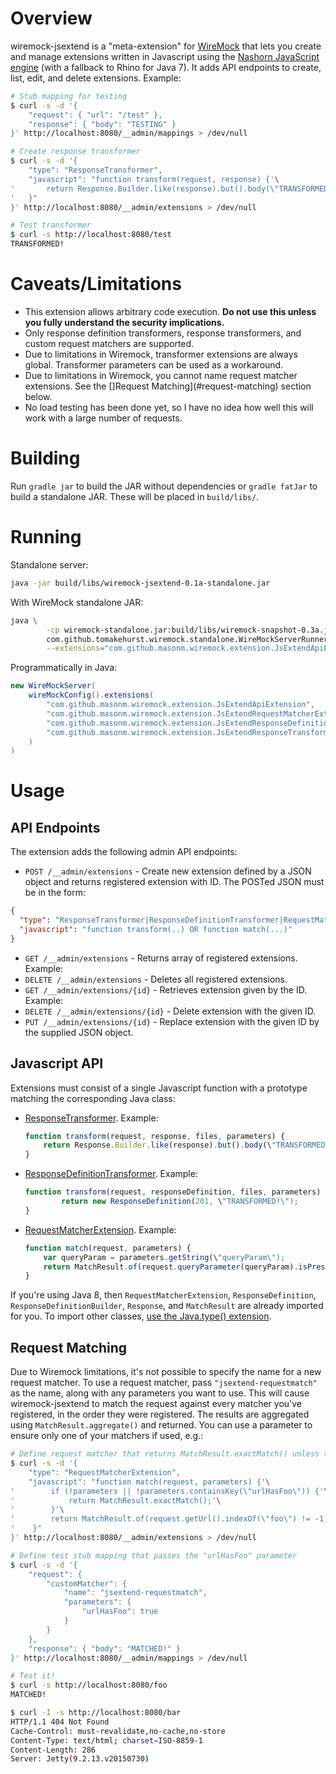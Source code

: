 # Overview

wiremock-jsextend is a "meta-extension" for [WireMock](http://wiremock.org) that lets you create and manage extensions written in Javascript using the [Nashorn JavaScript engine](http://www.n-k.de/riding-the-nashorn/) (with a fallback to Rhino for Java 7). It adds API endpoints to create, list, edit, and delete extensions. Example:

```sh
# Stub mapping for testing
$ curl -s -d '{
    "request": { "url": "/test" },
    "response": { "body": "TESTING" }
}' http://localhost:8080/__admin/mappings > /dev/null

# Create response transformer
$ curl -s -d '{
    "type": "ResponseTransformer",
    "javascript": "function transform(request, response) {'\
'       return Response.Builder.like(response).but().body(\"TRANSFORMED!\").build();'\
'   }"
}' http://localhost:8080/__admin/extensions > /dev/null

# Test transformer
$ curl -s http://localhost:8080/test
TRANSFORMED!
```

# Caveats/Limitations

* This extension allows arbitrary code execution. **Do not use this unless you fully understand the security implications.**
* Only response definition transformers, response transformers, and custom request matchers are supported.
* Due to limitations in Wiremock, transformer extensions are always global. Transformer parameters can be used as a workaround.
* Due to limitations in Wiremock, you cannot name request matcher extensions. See the []Request Matching](#request-matching) section below.
* No load testing has been done yet, so I have no idea how well this will work with a large number of requests.

# Building

Run `gradle jar` to build the JAR without dependencies or `gradle fatJar` to build a standalone JAR.
These will be placed in `build/libs/`.

# Running

Standalone server:
```sh
java -jar build/libs/wiremock-jsextend-0.1a-standalone.jar
```

With WireMock standalone JAR:
```sh
java \
        -cp wiremock-standalone.jar:build/libs/wiremock-snapshot-0.3a.jar \
        com.github.tomakehurst.wiremock.standalone.WireMockServerRunner \
        --extensions="com.github.masonm.wiremock.extension.JsExtendApiExtension,com.github.masonm.wiremock.extension.JsExtendRequestMatcherExtensionAdapter,com.github.masonm.wiremock.extension.JsExtendResponseDefinitionTransformerExtensionAdapter,com.github.masonm.wiremock.extension.JsExtendResponseTransformerExtensionAdapter"
```

Programmatically in Java:
```java
new WireMockServer(
    wireMockConfig().extensions(
        "com.github.masonm.wiremock.extension.JsExtendApiExtension",
        "com.github.masonm.wiremock.extension.JsExtendRequestMatcherExtensionAdapter",
        "com.github.masonm.wiremock.extension.JsExtendResponseDefinitionTransformerExtensionAdapter",
        "com.github.masonm.wiremock.extension.JsExtendResponseTransformerExtensionAdapter"
    )
)
```

# Usage

## API Endpoints

The extension adds the following admin API endpoints:
* `POST /__admin/extensions` - Create new extension defined by a JSON object and returns registered extension with ID. The POSTed JSON must be in the form:
```json
{
  "type": "ResponseTransformer|ResponseDefinitionTransformer|RequestMatcherExtension",
  "javascript": "function transform(..) OR function match(...)"
}
```
* `GET /__admin/extensions` - Returns array of registered extensions. Example:
* `DELETE /__admin/extensions` - Deletes all registered extensions.
* `GET /__admin/extensions/{id}` - Retrieves extension given by the ID. Example:
* `DELETE /__admin/extensions/{id}` - Delete extension with the given ID.
* `PUT /__admin/extensions/{id}` - Replace extension with the given ID by the supplied JSON object.

## Javascript API

Extensions must consist of a single Javascript function with a prototype matching the corresponding Java class:
* [ResponseTransformer](https://github.com/tomakehurst/wiremock/blob/42a18081701390b034a7ceb1a5281a2858afa68b/src/main/java/com/github/tomakehurst/wiremock/extension/ResponseTransformer.java#L25). Example:
    ```javascript
    function transform(request, response, files, parameters) {
        return Response.Builder.like(response).but().body(\"TRANSFORMED!\").build();
    }
    ```
* [ResponseDefinitionTransformer](https://github.com/tomakehurst/wiremock/blob/42a18081701390b034a7ceb1a5281a2858afa68b/src/main/java/com/github/tomakehurst/wiremock/extension/ResponseTransformer.java#L25). Example:
    ```javascript
    function transform(request, responseDefinition, files, parameters) {
            return new ResponseDefinition(201, \"TRANSFORMED!\");
    }
    ```
* [RequestMatcherExtension](https://github.com/tomakehurst/wiremock/blob/42a18081701390b034a7ceb1a5281a2858afa68b/src/main/java/com/github/tomakehurst/wiremock/matching/RequestMatcherExtension.java#L32). Example:
    ```javascript
    function match(request, parameters) {
        var queryParam = parameters.getString(\"queryParam\");
        return MatchResult.of(request.queryParameter(queryParam).isPresent());
    }
    ```

If you're using Java 8, then `RequestMatcherExtension`, `ResponseDefinition`, `ResponseDefinitionBuilder`, `Response`, and `MatchResult` are already imported for you. To import other classes, [use the Java.type() extension](http://www.n-k.de/riding-the-nashorn/#_invoking_java_methods_from_javascript).

## Request Matching

Due to Wiremock limitations, it's not possible to specify the name for a new request matcher. To use a request matcher, pass `"jsextend-requestmatch"` as the name, along with any parameters you want to use. This will cause wiremock-jsextend to match the request against every matcher you've registered, in the order they were registered. The results are  aggregated using `MatchResult.aggregate()` and returned. You can use a parameter to ensure only one of your matchers if used, e.g.:
```sh
# Define request matcher that returns MatchResult.exactMatch() unless the parameter "urlHasFoo" is present
$ curl -s -d '{
    "type": "RequestMatcherExtension",
    "javascript": "function match(request, parameters) {'\
'        if (!parameters || !parameters.containsKey(\"urlHasFoo\")) {'\
'            return MatchResult.exactMatch();'\
'        }'\
'        return MatchResult.of(request.getUrl().indexOf(\"foo\") != -1);'\
'    }"
}' http://localhost:8080/__admin/extensions > /dev/null

# Define test stub mapping that passes the "urlHasFoo" parameter
$ curl -s -d '{
    "request": {
        "customMatcher": {
            "name": "jsextend-requestmatch",
            "parameters": {
                "urlHasFoo": true
            }
        }
    },
    "response": { "body": "MATCHED!" }
}' http://localhost:8080/__admin/mappings > /dev/null

# Test it!
$ curl -s http://localhost:8080/foo
MATCHED!

$ curl -I -s http://localhost:8080/bar
HTTP/1.1 404 Not Found
Cache-Control: must-revalidate,no-cache,no-store
Content-Type: text/html; charset=ISO-8859-1
Content-Length: 286
Server: Jetty(9.2.13.v20150730)
```
